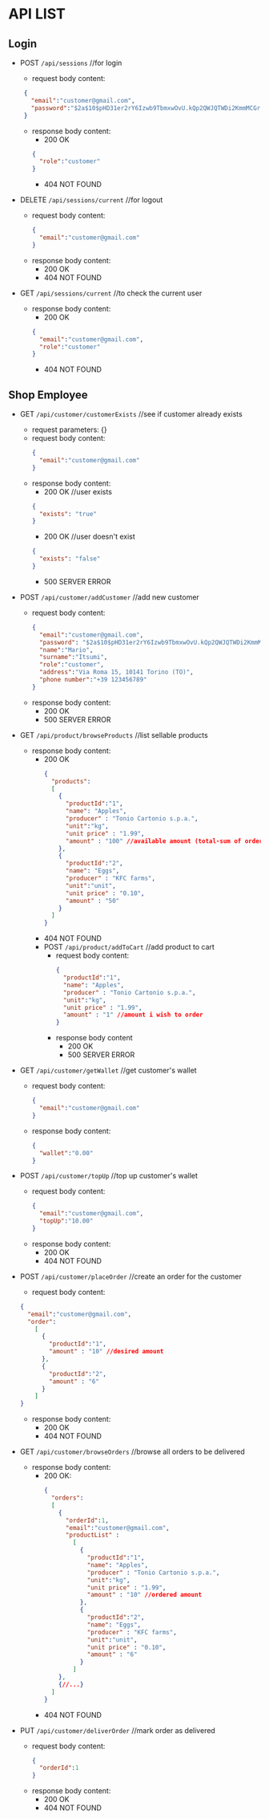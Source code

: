 # API LIST
## Login 
- POST `/api/sessions` //for login
  - request body content:
  ```json
   {
     "email":"customer@gmail.com", 
     "password":"$2a$10$pHD31er2rY6Izwb9TbmxwOvU.kQp2QWJQTWDi2KmmMCGrorFXg1G6"
   } 
  ```
  - response body content:
    - 200 OK
    ```json
    {
      "role":"customer"
    }
    ```
    - 404 NOT FOUND

- DELETE `/api/sessions/current` //for logout 
  - request body content: 
    ```json
    {
      "email":"customer@gmail.com"
    }
    ```
  - response body content: 
    - 200 OK
    - 404 NOT FOUND

- GET `/api/sessions/current` //to check the current user
  - response body content: 
    - 200 OK 
    ```json
    {
      "email":"customer@gmail.com", 
      "role":"customer"
    }
    ```
    - 404 NOT FOUND
    
## Shop Employee

- GET `/api/customer/customerExists` //see if customer already exists
  - request parameters: {}
  - request body content: 
    ```json
    {
      "email":"customer@gmail.com"
    }
    ```
  - response body content: 
    - 200 OK //user exists
    ```json
    {
      "exists": "true"
    }
    ```
    - 200 OK //user doesn't exist
    ```json
    {
      "exists": "false"
    }
    ```
    - 500 SERVER ERROR
- POST `/api/customer/addCustomer` //add new customer
  - request body content: 
    ```json
    {
      "email":"customer@gmail.com",
      "password": "$2a$10$pHD31er2rY6Izwb9TbmxwOvU.kQp2QWJQTWDi2KmmMCGrorFXg1G6",
      "name":"Mario",
      "surname":"Itsumi", 
      "role":"customer",
      "address":"Via Roma 15, 10141 Torino (TO)",
      "phone number":"+39 123456789"
    }
    ```
  - response body content:
    - 200 OK
    - 500 SERVER ERROR
- GET `/api/product/browseProducts` //list sellable products
  - response body content: 
    - 200 OK
      ```json
      {
        "products": 
        [
          {
            "productId":"1",
            "name": "Apples",
            "producer" : "Tonio Cartonio s.p.a.",
            "unit":"kg",
            "unit price" : "1.99",
            "amount" : "100" //available amount (total-sum of orders)
          },
          {
            "productId":"2",
            "name": "Eggs",
            "producer" : "KFC farms", 
            "unit":"unit",
            "unit price" : "0.10",
            "amount" : "50"
          }
        ]
      }
      ```
    - 404 NOT FOUND
    - POST `/api/product/addToCart` //add product to cart
      - request body content:
        ```json
        {
          "productId":"1",
          "name": "Apples",
          "producer" : "Tonio Cartonio s.p.a.",
          "unit":"kg",
          "unit price" : "1.99",
          "amount" : "1" //amount i wish to order
        }
        ```
      - response body content
        - 200 OK
        - 500 SERVER ERROR
        
- GET `/api/customer/getWallet` //get customer's wallet
  - request body content:
    ```json
    {
      "email":"customer@gmail.com"
    }
    ```
  - response body content:
    ```json
    {
      "wallet":"0.00"
    }
    ```
- POST `/api/customer/topUp` //top up customer's wallet
  - request body content: 
    ```json
    {
      "email":"customer@gmail.com",
      "topUp":"10.00"
    }
    ```
  - response body content:
    - 200 OK
    - 404 NOT FOUND
- POST `/api/customer/placeOrder` //create an order for the customer
  - request body content:
  ```json
  {
    "email":"customer@gmail.com",
    "order": 
      [
        {
          "productId":"1",
          "amount" : "10" //desired amount 
        },
        {
          "productId":"2",
          "amount" : "6"
        }
      ]
  }
  ```
  - response body content:
    - 200 OK
    - 404 NOT FOUND
- GET `/api/customer/browseOrders` //browse all orders to be delivered
  - response body content:
    - 200 OK:
      ```json
      {
        "orders":
        [
          {
            "orderId":1,
            "email":"customer@gmail.com",
            "productList" : 
              [
                {
                  "productId":"1",
                  "name": "Apples",
                  "producer" : "Tonio Cartonio s.p.a.",
                  "unit":"kg",
                  "unit price" : "1.99",
                  "amount" : "10" //ordered amount 
                },
                {
                  "productId":"2",
                  "name": "Eggs",
                  "producer" : "KFC farms", 
                  "unit":"unit",
                  "unit price" : "0.10",
                  "amount" : "6" 
                }
              ] 
          },
          {//...}
        ]
      }
      ```
    - 404 NOT FOUND
- PUT `/api/customer/deliverOrder` //mark order as delivered
  - request body content:
    ```json
    {
      "orderId":1
    }
    ```
  - response body content:
    - 200 OK
    - 404 NOT FOUND
